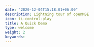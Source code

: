 ```yaml
---
date: "2020-12-04T15:18:01+06:00"
description: Lightning tour of openMSE
icon: ti-control-play
title: A Quick Demo
type: welcome
weight: 2
keywords: 
---
```

